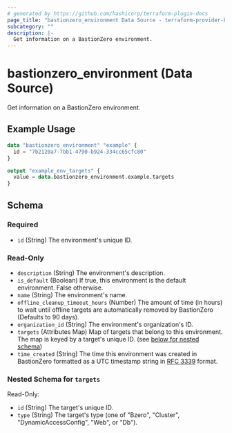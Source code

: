 ```yaml
---
# generated by https://github.com/hashicorp/terraform-plugin-docs
page_title: "bastionzero_environment Data Source - terraform-provider-bastionzero"
subcategory: ""
description: |-
  Get information on a BastionZero environment.
---
```


# bastionzero_environment (Data Source)

Get information on a BastionZero environment.

## Example Usage

```terraform
data "bastionzero_environment" "example" {
  id = "7b2120a7-7bb1-4790-b924-334cc65cfc80"
}

output "example_env_targets" {
  value = data.bastionzero_environment.example.targets
}
```

<!-- schema generated by tfplugindocs -->
## Schema

### Required

- `id` (String) The environment's unique ID.

### Read-Only

- `description` (String) The environment's description.
- `is_default` (Boolean) If true, this environment is the default environment. False otherwise.
- `name` (String) The environment's name.
- `offline_cleanup_timeout_hours` (Number) The amount of time (in hours) to wait until offline targets are automatically removed by BastionZero (Defaults to 90 days).
- `organization_id` (String) The environment's organization's ID.
- `targets` (Attributes Map) Map of targets that belong to this environment. The map is keyed by a target's unique ID. (see [below for nested schema](#nestedatt--targets))
- `time_created` (String) The time this environment was created in BastionZero formatted as a UTC timestamp string in [RFC 3339](https://datatracker.ietf.org/doc/html/rfc3339) format.

<a id="nestedatt--targets"></a>
### Nested Schema for `targets`

Read-Only:

- `id` (String) The target's unique ID.
- `type` (String) The target's type (one of "Bzero", "Cluster", "DynamicAccessConfig", "Web", or "Db").


